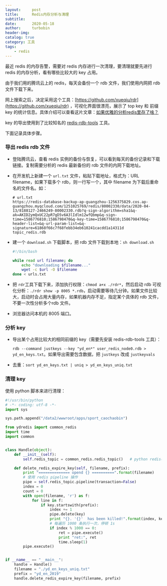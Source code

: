 ```yaml
---
layout:     post
title:      Redis内存分析与清理
subtitle:
date:       2020-05-18
author:     turbobin
header-img:
catalog: true
category: 工具
tags:
    - redis
---
```




最近 redis 的内存告警，需要对 redis 内存进行一次清理，要清理就要先进行 redis 的内存分析，看有哪些比较大的 key 占用。

由于我们用的腾讯云上的 redis，每天会备份一个 rdb 文件，我们使用内网把 rdb 文件下载下来。

网上搜索之后，决定采用这个工具：[https://github.com/xueqiu/rdr](https://github.com/xueqiu/rdr) ，可视化界面很漂亮，展示了 top key 和 前缀 key 的统计信息。具体介绍可以查看这片文章：[如果优雅的分析redis里存了啥？](https://www.infoq.cn/article/analysis-redis)

key 的导出使用到了比较知名的 [redis-rdb-tools](https://github.com/sripathikrishnan/redis-rdb-tools) 工具。

下面记录具体步骤。

### 导出 redis rdb 文件

- 登陆腾讯云，查看 redis 实例的备份与恢复，可以看到每天的备份记录和下载链接。复制需要分析的 redis 最新备份的 rdb 文件的内网下载地址。

- 在开发机上新建一个 `url.txt` 文件，粘贴下载地址，格式为：URL  filename，如果下载多个 rdb，则一行写一个，其中 filename 为下载后重命名的文件名。如：

  ```
  # url.txt
  https://redis-database-backup-ap-guangzhou-1256375829.cos.ap-guangzhou.myqcloud.com/1251025769/redis/80002330/data/2020-04-13/8188127-2466249-80002330.rdb?q-sign-algorithm=sha1&q-ak=AKID2ymQxUC22pR7gD5v6A3lIdlm12wfQbmp&q-sign-time=1586776810;1586798470&q-key-time=1586776810;1586798470&q-header-list=&q-url-param-list=&q-signature=61868f66c7f68febb34eb610241cacdd1a14311d    topic_redis.rdb
  ```

- 建一个 `download.sh`  下载脚本，把 rdb 文件下载到本地：`sh download.sh`

  ```bash
  #!/bin/bash
  
  while read url filename; do
      echo "downloading $filename..."
      wget -c $url -O $filename
  done < urls.txt
  ```

- 把 `rdr`工具下载下来，添加执行权限：`chmod a+x ./rdr*`，然后启动 rdb 可视化分析：`./rdr show -p 8005 *.rdb`，启动需要等待几分钟。如果文件比较大，启动时会占用大量内存，如果机器内存不足，指定某个具体的 rdb 文件，不要一次性分析多个rdb 文件。

- 浏览器访问本机的 8005 端口。

### 分析 key

- 导出某个占用比较大的相同前缀的 key（需要先安装 redis-rdb-tools 工具）：

  `rdb --command justkeys --key "yd_en*" user_redis_node0.rdb > yd_en_keys.txt`。如果导出需要包含数据，把 `justkeys` 改成 `justkeyvals`

- 去重：`sort yd_en_keys.txt | uniq > yd_en_keys_uniq.txt`

### 清理 key

使用 python 脚本来进行清理：

```python
#!/usr/bin/python
# -*- coding: utf-8 -*-
import sys

sys.path.append("/data2/wwwroot/apps/sport_caochaobin")

from ydredis import common_redis
import time
import common


class Handle(object):
    def __init__(self):
        self.redis_topic = common_redis.redis_topic()	# python redis客户端

    def delete_redis_expire_key(self, filename, prefix):
        print "============== opend {} ==========".format(filename)
        # 使用 redis pipeline 操作
        pipe = self.redis_topic.pipeline(transaction=False)
        index = 0
        count = 0
        with open(filename, 'r') as f:
            for line in f:
                if key.startswith(prefix):
                    index += 1
                    pipe.delete(key)
                    print "{}. '{}'  has been killed!".format(index, key)
                    # 每遍历 1000 条执行一次，停顿 1s
                    if index % 1000 == 0:
                        ret = pipe.execute()
                        print "ret:", ret
                        time.sleep(1)
        pipe.execute()


if __name__ == "__main__":
    handle = Handle()
    filename = "./yd_en_keys_uniq.txt"
    prefix = "yd_en_2019"
    handle.delete_redis_expire_key(filename, prefix)
```